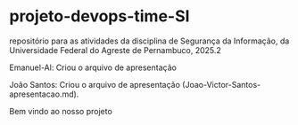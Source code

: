 # projeto-devops-time-SI
repositório para as atividades da disciplina de Segurança da Informação, da Universidade Federal do Agreste de Pernambuco, 2025.2

Emanuel-Al: Criou o arquivo de apresentação

João Santos: Criou o arquivo de apresentação (Joao-Victor-Santos-apresentacao.md).

Bem vindo ao nosso projeto
